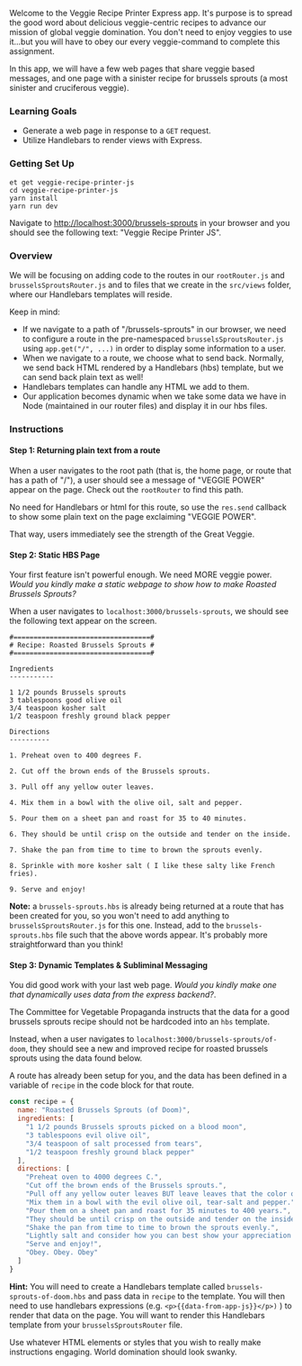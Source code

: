 Welcome to the Veggie Recipe Printer Express app. It's purpose is to spread the good word about delicious veggie-centric recipes to advance our mission of global veggie domination. You don't need to enjoy veggies to use it...but you will have to obey our every veggie-command to complete this assignment.

In this app, we will have a few web pages that share veggie based messages, and one page with a sinister recipe for brussels sprouts (a most sinister and cruciferous veggie).

### Learning Goals

- Generate a web page in response to a `GET` request.
- Utilize Handlebars to render views with Express.

### Getting Set Up

```no-highlight
et get veggie-recipe-printer-js
cd veggie-recipe-printer-js
yarn install
yarn run dev
```

Navigate to <http://localhost:3000/brussels-sprouts> in your browser and you should see the following text: "Veggie Recipe Printer JS".

### Overview

We will be focusing on adding code to the routes in our `rootRouter.js` and `brusselsSproutsRouter.js` and to files that we create in the `src/views` folder, where our Handlebars templates will reside.

Keep in mind:

- If we navigate to a path of "/brussels-sprouts" in our browser, we need to configure a route in the pre-namespaced `brusselsSproutsRouter.js` using `app.get("/", ...)` in order to display some information to a user.
- When we navigate to a route, we choose what to send back. Normally, we send back HTML rendered by a Handlebars (hbs) template, but we can send back plain text as well!
- Handlebars templates can handle any HTML we add to them.
- Our application becomes dynamic when we take some data we have in Node (maintained in our router files) and display it in our hbs files.

### Instructions

#### Step 1: Returning plain text from a route

When a user navigates to the root path (that is, the home page, or route that has a path of "/"), a user should see a message of "VEGGIE POWER" appear on the page. Check out the `rootRouter` to find this path.

No need for Handlebars or html for this route, so use the `res.send` callback to show some plain text on the page exclaiming "VEGGIE POWER".

That way, users immediately see the strength of the Great Veggie.

#### Step 2: Static HBS Page

Your first feature isn't powerful enough. We need MORE veggie power. _Would you kindly make a static webpage to show how to make Roasted Brussels Sprouts?_

When a user navigates to `localhost:3000/brussels-sprouts`, we should see the following text appear on the screen.

```no-highlight
#==================================#
# Recipe: Roasted Brussels Sprouts #
#==================================#

Ingredients
-----------

1 1/2 pounds Brussels sprouts
3 tablespoons good olive oil
3/4 teaspoon kosher salt
1/2 teaspoon freshly ground black pepper

Directions
----------

1. Preheat oven to 400 degrees F.

2. Cut off the brown ends of the Brussels sprouts.

3. Pull off any yellow outer leaves.

4. Mix them in a bowl with the olive oil, salt and pepper.

5. Pour them on a sheet pan and roast for 35 to 40 minutes.

6. They should be until crisp on the outside and tender on the inside.

7. Shake the pan from time to time to brown the sprouts evenly.

8. Sprinkle with more kosher salt ( I like these salty like French fries).

9. Serve and enjoy!
```

**Note:** a `brussels-sprouts.hbs` is already being returned at a route that has been created for you, so you won't need to add anything to `brusselsSproutsRouter.js` for this one. Instead, add to the `brussels-sprouts.hbs` file such that the above words appear. It's probably more straightforward than you think!

#### Step 3: Dynamic Templates & Subliminal Messaging

You did good work with your last web page. _Would you kindly make one that dynamically uses data from the express backend?_.

The Committee for Vegetable Propaganda instructs that the data for a good brussels sprouts recipe should not be hardcoded into an `hbs` template.

Instead, when a user navigates to `localhost:3000/brussels-sprouts/of-doom`, they should see a new and improved recipe for roasted brussels sprouts using the data found below.

A route has already been setup for you, and the data has been defined in a variable of `recipe` in the code block for that route.

```js
const recipe = {
  name: "Roasted Brussels Sprouts (of Doom)",
  ingredients: [
    "1 1/2 pounds Brussels sprouts picked on a blood moon",
    "3 tablespoons evil olive oil",
    "3/4 teaspoon of salt processed from tears",
    "1/2 teaspoon freshly ground black pepper"
  ],
  directions: [
    "Preheat oven to 4000 degrees C.",
    "Cut off the brown ends of the Brussels sprouts.",
    "Pull off any yellow outer leaves BUT leave leaves that the color of a lemon on a cold fall morning",
    "Mix them in a bowl with the evil olive oil, tear-salt and pepper.",
    "Pour them on a sheet pan and roast for 35 minutes to 400 years.",
    "They should be until crisp on the outside and tender on the inside.",
    "Shake the pan from time to time to brown the sprouts evenly.",
    "Lightly salt and consider how you can best show your appreciation for these sacred spheres of bitter greenness ",
    "Serve and enjoy!",
    "Obey. Obey. Obey"
  ]
}
```

**Hint:** You will need to create a Handlebars template called `brussels-sprouts-of-doom.hbs` and pass data in `recipe` to the template. You will then need to use handlebars expressions (e.g. `<p>{{data-from-app-js}}</p>)` ) to render that data on the page. You will want to render this Handlebars template from your `brusselsSproutsRouter` file.

Use whatever HTML elements or styles that you wish to really make instructions engaging. World domination should look swanky.
